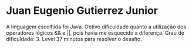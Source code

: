 # Juan Eugenio Gutierrez Junior
A linguagem escolhida foi Java.
Obtive dificuldade quanto a utilização dos operadores lógicos && e ||, pois havia me esquecido a diferença.
Grau de dificuldade: 3.
Levei 37 minutos para resolver o desafio.
